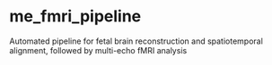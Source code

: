 # me_fmri_pipeline
Automated pipeline for fetal brain reconstruction and spatiotemporal alignment, followed by multi-echo fMRI analysis

